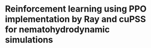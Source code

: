 # Reinforcement learning using PPO implementation by Ray and cuPSS for nematohydrodynamic simulations
